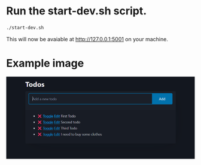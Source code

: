 # Run the start-dev.sh script.

```sh
./start-dev.sh
```

This will now be avaiable at http://127.0.0.1:5001 on your machine.


# Example image
![example image](images/example1.png)
